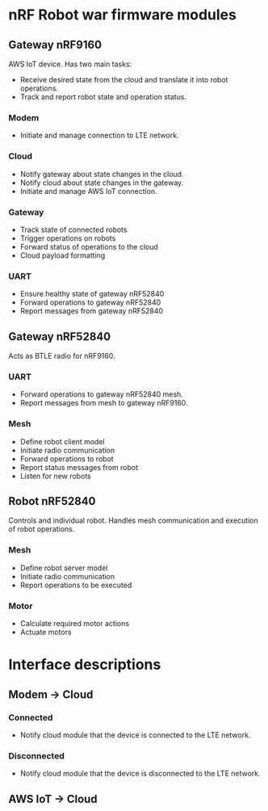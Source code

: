 # nRF Robot war firmware modules


## Gateway nRF9160
AWS IoT device. Has two main tasks:
- Receive desired state from the cloud and translate it into robot operations.
- Track and report robot state and operation status.
  
### Modem
- Initiate and manage connection to LTE network.

### Cloud
- Notify gateway about state changes in the cloud.
- Notify cloud about state changes in the gateway.
- Initiate and manage AWS IoT connection.

### Gateway
- Track state of connected robots
- Trigger operations on robots
- Forward status of operations to the cloud
- Cloud payload formatting

### UART
- Ensure healthy state of gateway nRF52840
- Forward operations to gateway nRF52840
- Report messages from gateway nRF52840

## Gateway nRF52840
Acts as BTLE radio for nRF9160.

### UART
- Forward operations to gateway nRF52840 mesh.
- Report messages from mesh to gateway nRF9160.

### Mesh
- Define robot client model
- Initiate radio communication
- Forward operations to robot
- Report status messages from robot
- Listen for new robots

## Robot nRF52840
Controls and individual robot. Handles mesh communication and execution of robot operations.
### Mesh
- Define robot server model
- Initiate radio communication
- Report operations to be executed

### Motor
- Calculate required motor actions
- Actuate motors

# Interface descriptions

## Modem &rarr; Cloud
### Connected
- Notify cloud module that the device is connected to the LTE network.
### Disconnected
- Notify cloud module that the device is disconnected to the LTE network.

## AWS IoT &rarr; Cloud
